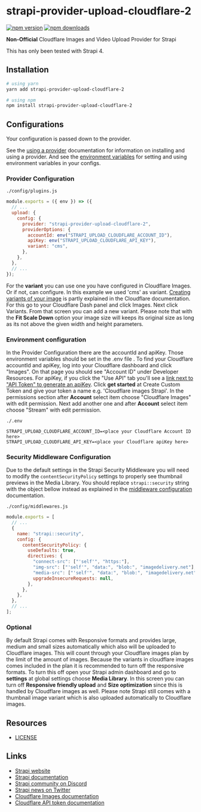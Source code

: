 # strapi-provider-upload-cloudflare-2

[![npm version](https://img.shields.io/npm/v/strapi-provider-upload-cloudflare-2.svg)](https://www.npmjs.org/package/strapi-provider-upload-cloudflare-2)
[![npm downloads](https://img.shields.io/npm/dm/strapi-provider-upload-cloudflare-2.svg)](https://www.npmjs.org/package/strapi-provider-upload-cloudflare-2)

**Non-Official** Cloudflare Images and Video Upload Provider for Strapi

This has only been tested with Strapi 4.

## Installation

```bash
# using yarn
yarn add strapi-provider-upload-cloudflare-2

# using npm
npm install strapi-provider-upload-cloudflare-2
```

## Configurations

Your configuration is passed down to the provider.

See the [using a provider](https://docs.strapi.io/developer-docs/latest/plugins/upload.html#using-a-provider) documentation for information on installing and using a provider. And see the [environment variables](https://docs.strapi.io/developer-docs/latest/setup-deployment-guides/configurations/optional/environment.html#environment-variables) for setting and using environment variables in your configs.

### Provider Configuration

`./config/plugins.js`

```js
module.exports = ({ env }) => ({
  // ...
  upload: {
    config: {
      provider: "strapi-provider-upload-cloudflare-2",
      providerOptions: {
        accountId: env("STRAPI_UPLOAD_CLOUDFLARE_ACCOUNT_ID"),
        apiKey: env("STRAPI_UPLOAD_CLOUDFLARE_API_KEY"),
        variant: "cms",
      },
    },
  },
  // ...
});
```

For the **variant** you can use one you have configured in Cloudflare Images. Or if not, can configure. In this example we used 'cms' as variant. [Creating variants of your image](https://developers.cloudflare.com/images/cloudflare-images/transform/resize-images/) is partly explained in the Cloudflare documentation. For this go to your Cloudflare Dash panel and click Images. Next click Variants. From that screen you can add a new variant. Please note that with the **Fit Scale Down** option your image size will keeps its original size as long as its not above the given width and height parameters.

### Environment configuration

In the Provider Configuration there are the accountId and apiKey. Those environment variables should be set in the .env file .
To find your Cloudflare accountId and apiKey, log into your Cloudflare dashboard and click "Images". On that page you should see "Account ID" under Developer Resources. For apiKey, if you click the "Use API" tab you'll see a [link next to "API Token" to generate an apiKey](https://dash.cloudflare.com/profile/api-tokens). Click **get started** at Create Custom Token and give your token a name e.g. 'Cloudflare images Strapi'. In the permissions section after **Account** select item choose "Cloudflare Images" with edit permission. Next add another one and after **Account** select item choose "Stream" with edit permission.

`./.env`

```env
STRAPI_UPLOAD_CLOUDFLARE_ACCOUNT_ID=<place your Cloudflare Account ID here>
STRAPI_UPLOAD_CLOUDFLARE_API_KEY=<place your Cloudflare apiKey here>
```

### Security Middleware Configuration

Due to the default settings in the Strapi Security Middleware you will need to modify the `contentSecurityPolicy` settings to properly see thumbnail previews in the Media Library. You should replace `strapi::security` string with the object bellow instead as explained in the [middleware configuration](https://docs.strapi.io/developer-docs/latest/setup-deployment-guides/configurations/required/middlewares.html#loading-order) documentation.

`./config/middlewares.js`

```js
module.exports = [
  // ...
  {
    name: "strapi::security",
    config: {
      contentSecurityPolicy: {
        useDefaults: true,
        directives: {
          "connect-src": ["'self'", "https:"],
          "img-src": ["'self'", "data:", "blob:", "imagedelivery.net"],
          "media-src": ["'self'", "data:", "blob:", "imagedelivery.net"],
          upgradeInsecureRequests: null,
        },
      },
    },
  },
  // ...
];
```

### Optional

By default Strapi comes with Responsive formats and provides large, medium and small sizes automatically which also will be uploaded to Cloudflare images. This will count through your Cloudflare images plan by the limit of the amount of images. Because the variants in cloudflare images comes included in the plan it is recommended to turn off the responsive formats. To turn this off open your Strapi admin dashboard and go to **settings** at global settings choose **Media Library**. In this screen you can turn off **Responsive friendly upload** and **Size optimization** since this is handled by Cloudflare images as well.
Please note Strapi still comes with a thumbnail image variant which is also uploaded automatically to Cloudflare images.

## Resources

- [LICENSE](LICENSE)

## Links

- [Strapi website](https://strapi.io/)
- [Strapi documentation](https://docs.strapi.io)
- [Strapi community on Discord](https://discord.strapi.io)
- [Strapi news on Twitter](https://twitter.com/strapijs)
- [Cloudflare Images documentation](https://developers.cloudflare.com/images/cloudflare-images/)
- [Cloudflare API token documentation](https://developers.cloudflare.com/api/tokens/)
